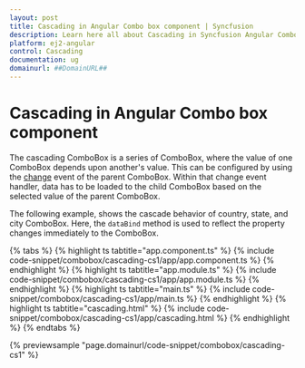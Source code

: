 ```yaml
---
layout: post
title: Cascading in Angular Combo box component | Syncfusion
description: Learn here all about Cascading in Syncfusion Angular Combo box component of Syncfusion Essential JS 2 and more.
platform: ej2-angular
control: Cascading 
documentation: ug
domainurl: ##DomainURL##
---
```


# Cascading in Angular Combo box component

The cascading ComboBox is a series of ComboBox, where the value of one ComboBox depends
upon  another's value. This can be configured by using the [change](https://ej2.syncfusion.com/angular/documentation/api/combo-box/#change) event of the parent ComboBox.
Within that change event handler, data has to be loaded to the child ComboBox based on the selected value of the parent ComboBox.

The following example, shows the cascade behavior of country, state, and city ComboBox. Here, the `dataBind` method is used to reflect the property changes immediately to the ComboBox.

{% tabs %}
{% highlight ts tabtitle="app.component.ts" %}
{% include code-snippet/combobox/cascading-cs1/app/app.component.ts %}
{% endhighlight %}
{% highlight ts tabtitle="app.module.ts" %}
{% include code-snippet/combobox/cascading-cs1/app/app.module.ts %}
{% endhighlight %}
{% highlight ts tabtitle="main.ts" %}
{% include code-snippet/combobox/cascading-cs1/app/main.ts %}
{% endhighlight %}
{% highlight ts tabtitle="cascading.html" %}
{% include code-snippet/combobox/cascading-cs1/app/cascading.html %}
{% endhighlight %}
{% endtabs %}
  
{% previewsample "page.domainurl/code-snippet/combobox/cascading-cs1" %}